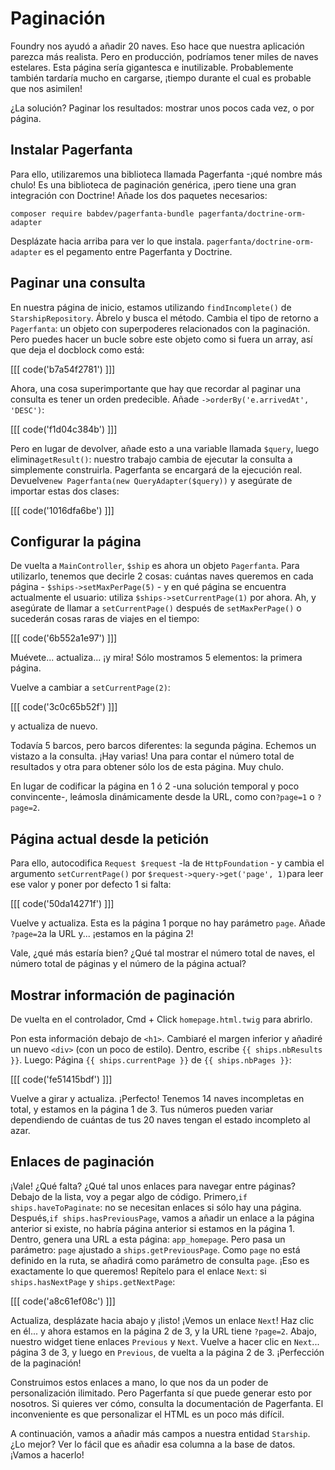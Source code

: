 # Paginación

Foundry nos ayudó a añadir 20 naves. Eso hace que nuestra aplicación parezca más realista. Pero en producción, podríamos tener miles de naves estelares. Esta página sería gigantesca e inutilizable. Probablemente también tardaría mucho en cargarse, ¡tiempo durante el cual es probable que nos asimilen!

¿La solución? Paginar los resultados: mostrar unos pocos cada vez, o por página.

## Instalar Pagerfanta

Para ello, utilizaremos una biblioteca llamada Pagerfanta -¡qué nombre más chulo! Es una biblioteca de paginación genérica, ¡pero tiene una gran integración con Doctrine! Añade los dos paquetes necesarios:

```terminal
composer require babdev/pagerfanta-bundle pagerfanta/doctrine-orm-adapter
```

Desplázate hacia arriba para ver lo que instala. `pagerfanta/doctrine-orm-adapter` es el pegamento entre Pagerfanta y Doctrine.

## Paginar una consulta

En nuestra página de inicio, estamos utilizando `findIncomplete()` de `StarshipRepository`. Ábrelo y busca el método. Cambia el tipo de retorno a `Pagerfanta`: un objeto con superpoderes relacionados con la paginación. Pero puedes hacer un bucle sobre este objeto como si fuera un array, así que deja el docblock como está:

[[[ code('b7a54f2781') ]]]

Ahora, una cosa superimportante que hay que recordar al paginar una consulta es tener un orden predecible. Añade `->orderBy('e.arrivedAt', 'DESC')`:

[[[ code('f1d04c384b') ]]]

Pero en lugar de devolver, añade esto a una variable llamada `$query`, luego elimina`getResult()`: nuestro trabajo cambia de ejecutar la consulta a simplemente construirla. Pagerfanta se encargará de la ejecución real. Devuelve`new Pagerfanta(new QueryAdapter($query))` y asegúrate de importar estas dos clases:

[[[ code('1016dfa6be') ]]]

## Configurar la página

De vuelta a `MainController`, `$ship` es ahora un objeto `Pagerfanta`. Para utilizarlo, tenemos que decirle 2 cosas: cuántas naves queremos en cada página - `$ships->setMaxPerPage(5)` - y en qué página se encuentra actualmente el usuario: utiliza `$ships->setCurrentPage(1)` por ahora. Ah, y asegúrate de llamar a `setCurrentPage()` después de `setMaxPerPage()` o sucederán cosas raras de viajes en el tiempo:

[[[ code('6b552a1e97') ]]]

Muévete... actualiza... ¡y mira! Sólo mostramos 5 elementos: la primera página.

Vuelve a cambiar a `setCurrentPage(2)`:

[[[ code('3c0c65b52f') ]]]

y actualiza de nuevo.

Todavía 5 barcos, pero barcos diferentes: la segunda página. Echemos un vistazo a la consulta. ¡Hay varias! Una para contar el número total de resultados y otra para obtener sólo los de esta página. Muy chulo.

En lugar de codificar la página en 1 ó 2 -una solución temporal y poco convincente-, leámosla dinámicamente desde la URL, como con`?page=1` o `?page=2`.

## Página actual desde la petición

Para ello, autocodifica `Request $request` -la de `HttpFoundation` - y cambia el argumento `setCurrentPage()` por `$request->query->get('page', 1)`para leer ese valor y poner por defecto 1 si falta:

[[[ code('50da14271f') ]]]

Vuelve y actualiza. Esta es la página 1 porque no hay parámetro `page`. Añade `?page=2`a la URL y... ¡estamos en la página 2!

Vale, ¿qué más estaría bien? ¿Qué tal mostrar el número total de naves, el número total de páginas y el número de la página actual?

## Mostrar información de paginación

De vuelta en el controlador, Cmd + Click `homepage.html.twig` para abrirlo.

Pon esta información debajo de `<h1>`. Cambiaré el margen inferior y añadiré un nuevo `<div>` (con un poco de estilo). Dentro, escribe `{{ ships.nbResults }}`. Luego: Página `{{ ships.currentPage }}` de `{{ ships.nbPages }}`:

[[[ code('fe51415bdf') ]]]

Vuelve a girar y actualiza. ¡Perfecto! Tenemos 14 naves incompletas en total, y estamos en la página 1 de 3. Tus números pueden variar dependiendo de cuántas de tus 20 naves tengan el estado incompleto al azar.

## Enlaces de paginación

¡Vale! ¿Qué falta? ¿Qué tal unos enlaces para navegar entre páginas? Debajo de la lista, voy a pegar algo de código. Primero,`if ships.haveToPaginate`: no se necesitan enlaces si sólo hay una página. Después,`if ships.hasPreviousPage`, vamos a añadir un enlace a la página anterior si existe, no habría página anterior si estamos en la página 1. Dentro, genera una URL a esta página: `app_homepage`. Pero pasa un parámetro: `page` ajustado a `ships.getPreviousPage`. Como `page` no está definido en la ruta, se añadirá como parámetro de consulta `page`. ¡Eso es exactamente lo que queremos! Repítelo para el enlace `Next`: si `ships.hasNextPage` y `ships.getNextPage`:

[[[ code('a8c61ef08c') ]]]

Actualiza, desplázate hacia abajo y ¡listo! ¡Vemos un enlace `Next`! Haz clic en él... y ahora estamos en la página 2 de 3, y la URL tiene `?page=2`. Abajo, nuestro widget tiene enlaces `Previous` y `Next`. Vuelve a hacer clic en `Next`... página 3 de 3, y luego en `Previous`, de vuelta a la página 2 de 3. ¡Perfección de la paginación!

Construimos estos enlaces a mano, lo que nos da un poder de personalización ilimitado. Pero Pagerfanta sí que puede generar esto por nosotros. Si quieres ver cómo, consulta la documentación de Pagerfanta. El inconveniente es que personalizar el HTML es un poco más difícil.

A continuación, vamos a añadir más campos a nuestra entidad `Starship`. ¿Lo mejor? Ver lo fácil que es añadir esa columna a la base de datos. ¡Vamos a hacerlo!
